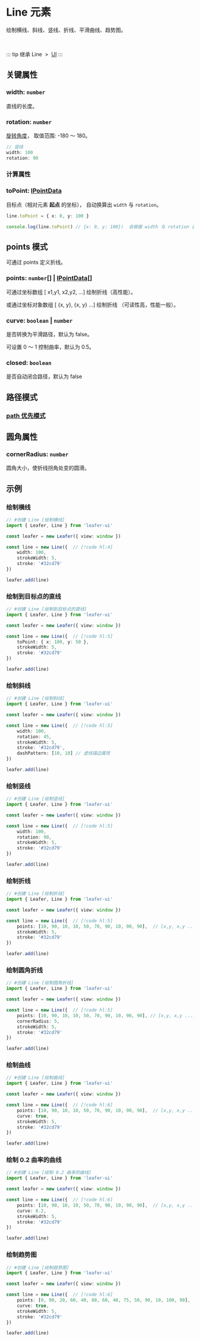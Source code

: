<script setup>
import Case from '/component/Case.vue'
</script>

# Line 元素

绘制横线、斜线、竖线、折线、平滑曲线、趋势图。

<case name="Line" editor=false></case>

<br/>

::: tip 继承
Line &nbsp;>&nbsp; [UI](./UI.md)
:::

## 关键属性

### width: `number`

直线的长度。

### rotation: `number`

[旋转角度](../interface/math/Math#rotation)， 取值范围: -180 ～ 180。

```ts
// 竖线
width: 100
rotation: 90
```

### 计算属性

### toPoint: [IPointData](../interface/math/Math#ipointdata)

目标点（相对元素 **起点** 的坐标）， 自动换算出 `width` 与 `rotation`。

```ts
line.toPoint = { x: 0, y: 100 }

console.log(line.toPoint) // {x: 0, y: 100})  会根据 width 与 rotation 自动换算
```

## points 模式

可通过 points 定义折线。

### points: `number`[] | [IPointData](../interface/math/Math#ipointdata)[]

可通过坐标数组 [ x1,y1, x2,y2, ...] 绘制折线（高性能）。

或通过坐标对象数组 [ {x, y}, {x, y} ...] 绘制折线 （可读性高，性能一般）。

### curve: `boolean` | `number`

是否转换为平滑路径，默认为 false。

可设置 0 ～ 1 控制曲率，默认为 0.5。

### closed: `boolean`

是否自动闭合路径，默认为 false

## 路径模式

### [path 优先模式](/reference/UI/path.md)

## 圆角属性

### cornerRadius: `number`

圆角大小，使折线拐角处变的圆滑。

<!-- ## 继承元素

### [UI](./UI.md) -->

<!--
## API

### [Line](/api/classes/Line.md) -->

## 示例

<case name="Line" index=0 editor=false></case>

### 绘制横线

```ts
// #创建 Line [绘制横线]
import { Leafer, Line } from 'leafer-ui'

const leafer = new Leafer({ view: window })

const line = new Line({  // [!code hl:4]
    width: 100,
    strokeWidth: 5,
    stroke: '#32cd79'
})

leafer.add(line)
```

<case name="Line" x = 5 index=1 editor=false></case>

### 绘制到目标点的直线

```ts
// #创建 Line [绘制到目标点的直线]
import { Leafer, Line } from 'leafer-ui'

const leafer = new Leafer({ view: window })

const line = new Line({  // [!code hl:5]
    toPoint: { x: 100, y: 50 },
    strokeWidth: 5,
    stroke: '#32cd79'
})

leafer.add(line)
```

<case name="Line" x = 5 index=2 editor=false></case>

### 绘制斜线

```ts
// #创建 Line [绘制斜线]
import { Leafer, Line } from 'leafer-ui'

const leafer = new Leafer({ view: window })

const line = new Line({  // [!code hl:5]
    width: 100,
    rotation: 45,
    strokeWidth: 5,
    stroke: '#32cd79',
    dashPattern: [10, 10] // 虚线描边属性
})

leafer.add(line)
```

<case name="Line" x = 5 index=6 editor=false></case>

### 绘制竖线

```ts
// #创建 Line [绘制竖线]
import { Leafer, Line } from 'leafer-ui'

const leafer = new Leafer({ view: window })

const line = new Line({  // [!code hl:5]
    width: 100,
    rotation: 90,
    strokeWidth: 5,
    stroke: '#32cd79'
})

leafer.add(line)
```

<case name="Line" x = 5 index=8 editor=false></case>

### 绘制折线

```ts
// #创建 Line [绘制折线]
import { Leafer, Line } from 'leafer-ui'

const leafer = new Leafer({ view: window })

const line = new Line({  // [!code hl:5]
    points: [10, 90, 10, 10, 50, 70, 90, 10, 90, 90],  // [x,y, x,y ...]
    strokeWidth: 5,
    stroke: '#32cd79'
})

leafer.add(line)
```

<case name="Line" x = 5 index=3 editor=false></case>

### 绘制圆角折线

```ts
// #创建 Line [绘制圆角折线]
import { Leafer, Line } from 'leafer-ui'

const leafer = new Leafer({ view: window })

const line = new Line({  // [!code hl:5]
    points: [10, 90, 10, 10, 50, 70, 90, 10, 90, 90], // [x,y, x,y ...]
    cornerRadius: 5,
    strokeWidth: 5,
    stroke: '#32cd79'
})

leafer.add(line)
```

<case name="Line" x = 5 index=4 editor=false></case>

### 绘制曲线

```ts
// #创建 Line [绘制曲线]
import { Leafer, Line } from 'leafer-ui'

const leafer = new Leafer({ view: window })

const line = new Line({  // [!code hl:6]
    points: [10, 90, 10, 10, 50, 70, 90, 10, 90, 90],  // [x,y, x,y ...]
    curve: true,
    strokeWidth: 5,
    stroke: '#32cd79'
})

leafer.add(line)
```

<case name="Line" x = 5 index=7 editor=false></case>

### 绘制 0.2 曲率的曲线

```ts
// #创建 Line [绘制 0.2 曲率的曲线]
import { Leafer, Line } from 'leafer-ui'

const leafer = new Leafer({ view: window })

const line = new Line({  // [!code hl:6]
    points: [10, 90, 10, 10, 50, 70, 90, 10, 90, 90],  // [x,y, x,y ...]
    curve: 0.2,
    strokeWidth: 5,
    stroke: '#32cd79'
})

leafer.add(line)
```

<case name="Line" x = 5 index=5 editor=false></case>

### 绘制趋势图

```ts
// #创建 Line [绘制趋势图]
import { Leafer, Line } from 'leafer-ui'

const leafer = new Leafer({ view: window })

const line = new Line({  // [!code hl:6]
    points: [0, 90, 20, 60, 40, 80, 60, 40, 75, 50, 90, 10, 100, 90],  // [x,y, x,y ...]
    curve: true,
    strokeWidth: 5,
    stroke: '#32cd79'
})

leafer.add(line)
```
